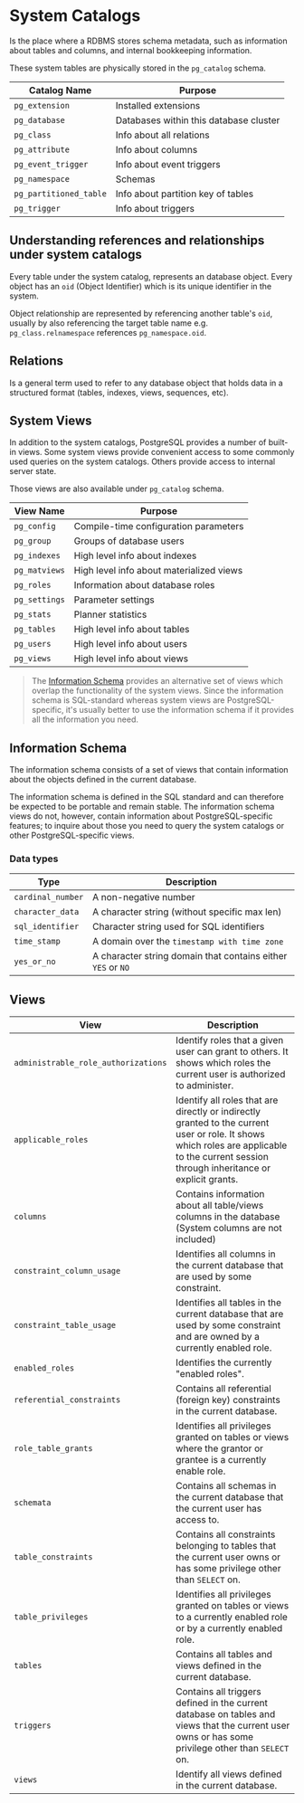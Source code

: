 # System Catalogs
Is the place where a RDBMS stores schema metadata, such as information about tables and columns, and internal bookkeeping information.

These system tables are physically stored in the `pg_catalog` schema.

| Catalog Name           | Purpose                                |
| ---------------------- | -------------------------------------- |
| `pg_extension`         | Installed extensions                   |
| `pg_database`          | Databases within this database cluster |
| `pg_class`             | Info about all relations               |
| `pg_attribute`         | Info about columns                     |
| `pg_event_trigger`     | Info about event triggers              |
| `pg_namespace`         | Schemas                                |
| `pg_partitioned_table` | Info about partition key of tables     |
| `pg_trigger`           | Info about triggers                    |
## Understanding references and relationships under system catalogs
Every table under the system catalog, represents an database object. Every object has an `oid` (Object Identifier) which is its unique identifier in the system.

Object relationship are represented by referencing another table's `oid`, usually by also referencing the target table name e.g. `pg_class.relnamespace` references `pg_namespace.oid`.
## Relations
Is a general term used to refer to any database object that holds data in a structured format (tables, indexes, views, sequences, etc).
## System Views
In addition to the system catalogs, PostgreSQL provides a number of built-in views. Some system views provide convenient access to some commonly used queries on the system catalogs. Others provide access to internal server state.

Those views are also available under `pg_catalog` schema.

| View Name     | Purpose                                  |
| ------------- | ---------------------------------------- |
| `pg_config`   | Compile-time configuration parameters    |
| `pg_group`    | Groups of database users                 |
| `pg_indexes`  | High level info about indexes            |
| `pg_matviews` | High level info about materialized views |
| `pg_roles`    | Information about database roles         |
| `pg_settings` | Parameter settings                       |
| `pg_stats`    | Planner statistics                       |
| `pg_tables`   | High level info about tables             |
| `pg_users`    | High level info about users              |
| `pg_views`    | High level info about views              |

>The [Information Schema](information_schema.md) provides an alternative set of views which overlap the functionality of the system views. Since the information schema is SQL-standard whereas system views are PostgreSQL-specific, it's usually better to use the information schema if it provides all the information you need.
## Information Schema
The information schema consists of a set of views that contain information about the objects defined in the current database.

The information schema is defined in the SQL standard and can therefore be expected to be portable and remain stable. The information schema views do not, however, contain information about PostgreSQL-specific features; to inquire about those you need to query the system catalogs or other PostgreSQL-specific views.
### Data types

| Type              | Description                                                  |
| ----------------- | ------------------------------------------------------------ |
| `cardinal_number` | A non-negative number                                        |
| `character_data`  | A character string (without specific max len)                |
| `sql_identifier`  | Character string used for SQL identifiers                    |
| `time_stamp`      | A domain over the `timestamp with time zone`                 |
| `yes_or_no`       | A character string domain that contains either `YES` or `NO` |
## Views

| View                                | Description                                                                                                                                                                                |
| ----------------------------------- | ------------------------------------------------------------------------------------------------------------------------------------------------------------------------------------------ |
| `administrable_role_authorizations` | Identify roles that a given user can grant to others. It shows which roles the current user is authorized to administer.                                                                   |
| `applicable_roles`                  | Identify all roles that are directly or indirectly granted to the current user or role. It shows which roles are applicable to the current session through inheritance or explicit grants. |
| `columns`                           | Contains information about all table/views columns in the database (System columns are not included)                                                                                       |
| `constraint_column_usage`           | Identifies all columns in the current database that are used by some constraint.                                                                                                           |
| `constraint_table_usage`            | Identifies all tables in the current database that are used by some constraint and are owned by a currently enabled role.                                                                  |
| `enabled_roles`                     | Identifies the currently "enabled roles".                                                                                                                                                  |
| `referential_constraints`           | Contains all referential (foreign key) constraints in the current database.                                                                                                                |
| `role_table_grants`                 | Identifies all privileges granted on tables or views where the grantor or grantee is a currently enable role.                                                                              |
| `schemata`                          | Contains all schemas in the current database that the current user has access to.                                                                                                          |
| `table_constraints`                 | Contains all constraints belonging to tables that the current user owns or has some privilege other than `SELECT` on.                                                                      |
| `table_privileges`                  | Identifies all privileges granted on tables or views to a currently enabled role or by a currently enabled role.                                                                           |
| `tables`                            | Contains all tables and views defined in the current database.                                                                                                                             |
| `triggers`                          | Contains all triggers defined in the current database on tables and views that the current user owns or has some privilege other than `SELECT` on.                                         |
| `views`                             | Identify all views defined in the current database.                                                                                                                                        |
